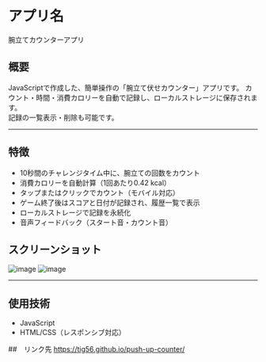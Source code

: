 # アプリ名
腕立てカウンターアプリ

## 概要
JavaScriptで作成した、簡単操作の「腕立て伏せカウンター」アプリです。
カウント・時間・消費カロリーを自動で記録し、ローカルストレージに保存されます。  
記録の一覧表示・削除も可能です。

---

## 特徴
- 10秒間のチャレンジタイム中に、腕立ての回数をカウント
- 消費カロリーを自動計算（1回あたり0.42 kcal）
- タップまたはクリックでカウント（モバイル対応）
- ゲーム終了後はスコアと日付が記録され、履歴一覧で表示
- ローカルストレージで記録を永続化
- 音声フィードバック（スタート音・カウント音）

## スクリーンショット
![image](https://github.com/user-attachments/assets/ec3175a0-a303-4955-9687-4d63ed959b13)
![image](https://github.com/user-attachments/assets/da6aefe8-dee0-48fe-9f5c-b55a16d93a67)

---

## 使用技術
- JavaScript
- HTML/CSS（レスポンシブ対応）

##　リンク先
https://tig56.github.io/push-up-counter/
